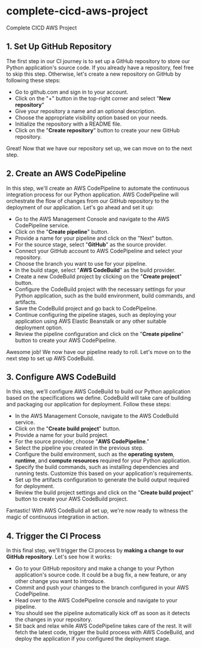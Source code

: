 # complete-cicd-aws-project
Complete CICD AWS Project

## 1. Set Up GitHub Repository

The first step in our CI journey is to set up a GitHub repository to store our Python application's source code. If you already have a repository, feel free to skip this step. Otherwise, let's create a new repository on GitHub by following these steps:

- Go to github.com and sign in to your account.
- Click on the "+" button in the top-right corner and select "**New repository**"
- Give your repository a name and an optional description.
- Choose the appropriate visibility option based on your needs.
- Initialize the repository with a README file.
- Click on the "**Create repository**" button to create your new GitHub repository.

Great! Now that we have our repository set up, we can move on to the next step.

## 2. Create an AWS CodePipeline
In this step, we'll create an AWS CodePipeline to automate the continuous integration process for our Python application. AWS CodePipeline will orchestrate the flow of changes from our GitHub repository to the deployment of our application. Let's go ahead and set it up:

- Go to the AWS Management Console and navigate to the AWS CodePipeline service.
- Click on the "**Create pipeline**" button.
- Provide a name for your pipeline and click on the "Next" button.
- For the source stage, select "**GitHub**" as the source provider.
- Connect your GitHub account to AWS CodePipeline and select your repository.
- Choose the branch you want to use for your pipeline.
- In the build stage, select "**AWS CodeBuild**" as the build provider.
- Create a new CodeBuild project by clicking on the "**Create project**" button.
- Configure the CodeBuild project with the necessary settings for your Python application, such as the build environment,  build commands, and artifacts.
- Save the CodeBuild project and go back to CodePipeline.
- Continue configuring the pipeline stages, such as deploying your application using AWS Elastic Beanstalk or any other suitable deployment option.
- Review the pipeline configuration and click on the "**Create pipeline**" button to create your AWS CodePipeline.

Awesome job! We now have our pipeline ready to roll. Let's move on to the next step to set up AWS CodeBuild.

## 3. Configure AWS CodeBuild

In this step, we'll configure AWS CodeBuild to build our Python application based on the specifications we define. CodeBuild will take care of building and packaging our application for deployment. Follow these steps:

- In the AWS Management Console, navigate to the AWS CodeBuild service.
- Click on the "**Create build project**" button.
- Provide a name for your build project.
- For the source provider, choose "**AWS CodePipeline**."
- Select the pipeline you created in the previous step.
- Configure the build environment, such as the **operating system**, **runtime**, and **compute resources** required for your Python application.
- Specify the build commands, such as installing dependencies and running tests. Customize this based on your application's requirements.
- Set up the artifacts configuration to generate the build output required for deployment.
- Review the build project settings and click on the "**Create build project**" button to create your AWS CodeBuild project.

Fantastic! With AWS CodeBuild all set up, we're now ready to witness the magic of continuous integration in action.

## 4. Trigger the CI Process

In this final step, we'll trigger the CI process by **making a change to our GitHub repository**. Let's see how it works:

- Go to your GitHub repository and make a change to your Python application's source code. It could be a bug fix, a new feature, or any other change you want to introduce.
- Commit and push your changes to the branch configured in your AWS CodePipeline.
- Head over to the AWS CodePipeline console and navigate to your pipeline.
- You should see the pipeline automatically kick off as soon as it detects the changes in your repository.
- Sit back and relax while AWS CodePipeline takes care of the rest. It will fetch the latest code, trigger the build process with AWS CodeBuild, and deploy the application if you configured the deployment stage.

